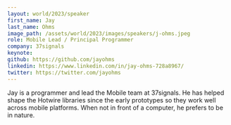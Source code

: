 ```yaml
---
layout: world/2023/speaker
first_name: Jay
last_name: Ohms
image_path: /assets/world/2023/images/speakers/j-ohms.jpeg
role: Mobile Lead / Principal Programmer
company: 37signals
keynote:
github: https://github.com/jayohms
linkedin: https://www.linkedin.com/in/jay-ohms-728a8967/
twitter: https://twitter.com/jayohms
---
```


Jay is a programmer and lead the Mobile team at 37signals. He has helped shape the Hotwire libraries since the early prototypes so they work well across mobile platforms. When not in front of a computer, he prefers to be in nature.
